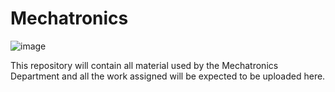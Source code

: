 # Mechatronics


![image](https://github.com/APTTeamVeloce/Mechatronics/assets/171313408/cb84e353-ceba-4621-98b7-31e29941f5a6)


This repository will contain all material used by the Mechatronics Department and all the work assigned will be expected to be uploaded here.
